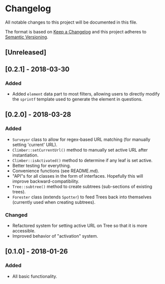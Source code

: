 # Changelog
All notable changes to this project will be documented in this file.

The format is based on [Keep a Changelog](http://keepachangelog.com/en/1.0.0/)
and this project adheres to [Semantic Versioning](http://semver.org/spec/v2.0.0.html).

## [Unreleased]

## [0.2.1] - 2018-03-30
### Added
- Added `element` data part to most filters, allowing users to directly modify the `sprintf` template used to generate the element in questions.

## [0.2.0] - 2018-03-28
### Added
- `Surveyor` class to allow for regex-based URL matching (for manually setting 'current' URL).
- `Climber::setCurrentUrl()` method to manually set active URL after instantiation. 
- `Climber::isActivated()` method to determine if any leaf is set active.
- Better testing for everything.
- Convenience functions (see README.md).
- "API"s for all classes in the form of interfaces. Hopefully this will improve backward-compatibility.
- `Tree::subtree()` method to create subtrees (sub-sections of existing trees).
- `Forester` class (extends `Spotter`) to feed Trees back into themselves (currently used when creating subtrees).

### Changed
- Refactored system for setting active URL on Tree so that it is more accessible.
- Improved behavior of "activation" system.

## [0.1.0] - 2018-01-26
### Added
- All basic functionality.